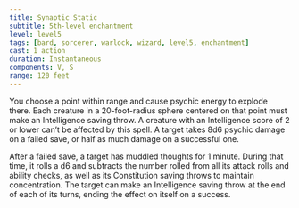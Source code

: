 ```yaml
---
title: Synaptic Static
subtitle: 5th-level enchantment
level: level5
tags: [bard, sorcerer, warlock, wizard, level5, enchantment]
cast: 1 action
duration: Instantaneous
components: V, S
range: 120 feet
---
```

You choose a point within range and cause psychic energy to explode there. Each creature in a 20-foot-radius sphere centered on that point must make an Intelligence saving throw. A creature with an Intelligence score of 2 or lower can’t be affected by this spell. A target takes 8d6 psychic damage on a failed save, or half as much damage on a successful one.

After a failed save, a target has muddled thoughts for 1 minute. During that time, it rolls a d6 and subtracts the number rolled from all its attack rolls and ability checks, as well as its Constitution saving throws to maintain concentration. The target can make an Intelligence saving throw at the end of each of its turns, ending the effect on itself on a success.